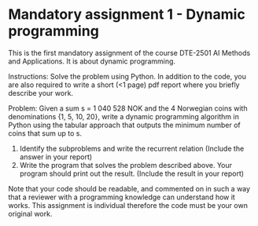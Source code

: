 # Mandatory assignment 1 - Dynamic programming

This is the first mandatory assignment of the course DTE-2501 AI Methods and Applications. It is about dynamic programming.

Instructions: Solve the problem using Python. In addition to the code, you are also required to write a short (<1 page) pdf report where you briefly describe your work.

Problem: Given a sum s = 1 040 528 NOK and the 4 Norwegian coins with denominations {1, 5, 10, 20}, write a dynamic programming algorithm in Python using the tabular approach that outputs the minimum number of coins that sum up to s.

1. Identify the subproblems and write the recurrent relation (Include the answer in your report)
2. Write the program that solves the problem described above. Your program should print out the result. (Include the result in your report)

Note that your code should be readable, and commented on in such a way that a reviewer with a programming knowledge can understand how it works. This assignment is individual therefore the code must be your own original work.
